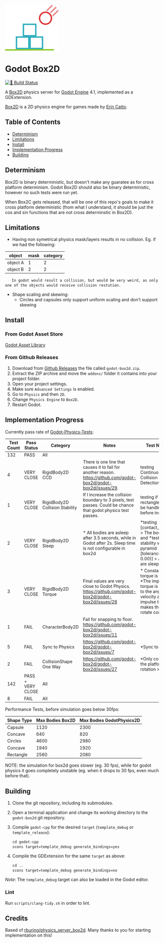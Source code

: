 ![Box2D Logo](box2d_icon.svg)

# Godot Box2D
[![🔗 Build Status](https://github.com/godot-box2d/godot-box2d/actions/workflows/runner.yml/badge.svg)](https://github.com/godot-box2d/godot-box2d/actions/workflows/runner.yml)

A [Box2D](https://github.com/erincatto/box2d) physics server for [Godot Engine](https://github.com/godotengine/godot) 4.1, implemented as a GDExtension.

[Box2D](https://github.com/erincatto/box2d) is a 2D physics engine for games made by [Erin Catto](https://box2d.org).

## Table of Contents

- [Determinism](#determinism)
- [Limitations](#limitations)
- [Install](#install)
- [Implementation Progress](#implementation-progress)
- [Building](#building)


## Determinism

Box2D is binary deterministic, but doesn't make any guaratee as for cross platform determinism.
Godot Box2D should also be binary deterministic, however no such tests were run yet.

When Box2C gets released, that will be one of this repo's goals to make it cross platform deterministic (from what I understand, it should be just the cos and sin functions that are not cross determinstic in Box2D).

## Limitations

- Having non symetrical physics mask/layers results in no collision. Eg. if we had the following:

|object|mask|category|
|---|---|---|
|object A|1|2|
|object B|2|2|

       In godot would result a collision, but would be very weird, as only one of the objects would receive collision restution.

- Shape scaling and skewing:
  - Circles and capsules only support uniform scaling and don't support skewing

## Install

### From Godot Asset Store

[Godot Asset Library](https://godotengine.org/asset-library/asset/2007)

### From Github Releases

1. Download from [Github Releases](https://github.com/godot-box2d/godot-box2d/releases/latest) the file called `godot-box2d.zip`.
2. Extract the ZIP archive and move the `addons/` folder it contains into your project folder.
3. Open your project settings.
4. Make sure `Advanced Settings` is enabled.
5. Go to `Physics` and then `2D`.
6. Change `Physics Engine` to `Box2D`.
7. Restart Godot.

## Implementation Progress

Currently pass rate of [Godot-Physics-Tests](https://github.com/fabriceci/Godot-Physics-Tests):

Test Count|Pass Status|Category|Notes|Test Names|
--|--|--|--|--|
132|PASS|All|
4|VERY CLOSE|RigidBody2D CCD|There is one line that causes it to fail for another reason. https://github.com/godot-box2d/godot-box2d/issues/29.|testing Continuous Collision Detection (CCD)
1|VERY CLOSE|RigidBody2D Collision Stability|If I increase the collision boundary to 3 pixels, test passes. Could be chance that godot physics test passes.| testing if 450 rectangles can be handled before instablity
2|VERY CLOSE|RigidBody2D Sleep|* All bodies are asleep after 3.5 seconds, while in Godot after 2s. Sleep time is not configurable in box2d|*testing [contact_monitor] > The body sleep and *testing the stability with a pyramid [tolerance (2.50, 0.00)] > All body are sleep
3|VERY CLOSE|RigidBody2D Torque|Final values are very close to  Godot Physics. https://github.com/godot-box2d/godot-box2d/issues/28|* Constant torque is applied, *The impulse torque is applied to the angular velocity and *The impulse torque makes the body rotate correctly
1|FAIL|CharacterBody2D|Fail for snapping to floor. https://github.com/godot-box2d/godot-box2d/issues/11
5|FAIL|Sync to Physics|https://github.com/godot-box2d/godot-box2d/issues/7|*Sync to Physics
2|FAIL|CollisionShape One Way| https://github.com/godot-box2d/godot-box2d/issues/27|*Only collide if the platform rotation > 180°
142|PASS + VERY CLOSE|All|
8|FAIL|All|

Performance Tests, before simulation goes below 30fps:

Shape Type|Max Bodies Box2D|Max Bodies GodotPhysics2D|
--|--|--|
Capsule|1120|2300|
Concave|640|820|
Circles|4600|2980|
Concave|1940|1920|
Rectangle|2560|2080|

NOTE: the simulation for box2d goes slower (eg. 30 fps), while for godot physics it goes completely unstable (eg. when it drops to 30 fps, even much before that).

## Building

1. Clone the git repository, including its submodules.

2. Open a terminal application and change its working directory to the `godot-box2d` git repository.

3. Compile `godot-cpp` for the desired `target` (`template_debug` or `template_release`):

       cd godot-cpp
       scons target=template_debug generate_bindings=yes

4. Compile the GDExtension for the same `target` as above:

       cd ..
       scons target=template_debug generate_bindings=no

*Note*: The `template_debug` target can also be loaded in the Godot editor.

### Lint

Run `scripts/clang-tidy.sh` in order to lint.

## Credits

Based of [rburing/physics_server_box2d](https://github.com/rburing/physics_server_box2d). Many thanks to you for starting implementation on this!
